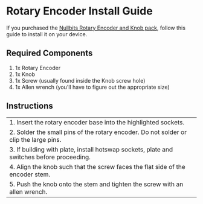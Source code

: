 # Rotary Encoder Install Guide
If you purchased the [Nullbits Rotary Encoder and Knob pack](https://www.amazon.com/dp/B08NH53BMJ), follow this guide to install it on your device.

## Required Components
1. 1x Rotary Encoder
2. 1x Knob
3. 1x Screw (usually found inside the Knob screw hole)
4. 1x Allen wrench (you'll have to figure out the appropriate size)

## Instructions
|  |  |
| ------------- | ------------- |
| 1. Insert the rotary encoder base into the highlighted sockets. | |
| 2. Solder the small pins of the rotary encoder. Do not solder or clip the large pins. | |
| 3. If building with plate, install hotswap sockets, plate and switches before proceeding. | |
| 4. Align the knob such that the screw faces the flat side of the encoder stem. | |
| 5. Push the knob onto the stem and tighten the screw with an allen wrench. | |
